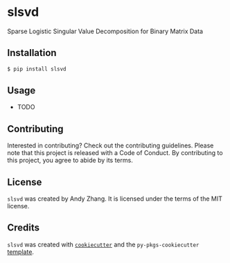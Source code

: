 # slsvd

Sparse Logistic Singular Value Decomposition for Binary Matrix Data

## Installation

```bash
$ pip install slsvd
```

## Usage

- TODO

## Contributing

Interested in contributing? Check out the contributing guidelines. Please note that this project is released with a Code of Conduct. By contributing to this project, you agree to abide by its terms.

## License

`slsvd` was created by Andy Zhang. It is licensed under the terms of the MIT license.

## Credits

`slsvd` was created with [`cookiecutter`](https://cookiecutter.readthedocs.io/en/latest/) and the `py-pkgs-cookiecutter` [template](https://github.com/py-pkgs/py-pkgs-cookiecutter).
